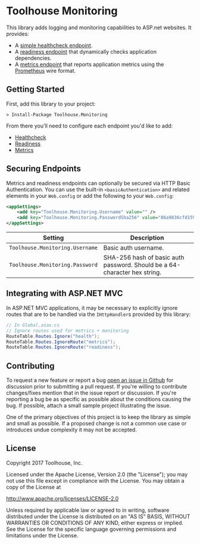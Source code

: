 # Toolhouse Monitoring

This library adds logging and monitoring capabilities to ASP.net websites. It provides:

- A [simple healthcheck endpoint](./docs/healthcheck.md).
- A [readiness endpoint](./docs/readiness.md) that dynamically checks application dependencies.
- A [metrics endpoint](./docs/metrics.md) that reports application metrics using the [Prometheus](http://prometheus.io) wire format.

## Getting Started

First, add this library to your project:

```
> Install-Package Toolhouse.Monitoring
```

From there you'll need to configure each endpoint you'd like to add:

- [Healthcheck](./docs/healthcheck.md)
- [Readiness](./docs/readiness.md)
- [Metrics](./docs/metrics.md)

## Securing Endpoints

Metrics and readiness endpoints can optionally be secured via HTTP Basic Authentication. You can use the built-in `<basicAuthentication>` and related elements in your `Web.config` or add the following to your `Web.config`:

```xml
<appSettings>
    <add key="Toolhouse.Monitoring.Username" value="" />
    <add key="Toolhouse.Monitoring.PasswordSha256" value="86a9836cfd1599012ef0e164da78f0676a227c453dd5ef76abd070e0d30e289d" />
</appSettings>
```

|             Setting             |                                Description                                |
|---------------------------------|---------------------------------------------------------------------------|
| `Toolhouse.Monitoring.Username` | Basic auth username.                                                      |
| `Toolhouse.Monitoring.Password` | SHA-256 hash of basic auth password. Should be a 64-character hex string. |

## Integrating with ASP.NET MVC

In ASP.NET MVC applications, it may be necessary to explicitly ignore routes that are to be handled via the `IHttpHandler`s provided by this library:

```csharp
// In Global.asax.cs
// Ignore routes used for metrics + monitoring
RouteTable.Routes.Ignore("health");
RouteTable.Routes.IgnoreRoute("metrics");
RouteTable.Routes.IgnoreRoute("readiness");
```

## Contributing

To request a new feature or report a bug [open an issue in Github](https://github.com/toolhouse/monitoring-dotnet/issues/new) for discussion prior to submitting a pull request. If you're willing to contribute changes/fixes mention that in the issue report or discussion. If you're reporting a bug be as specific as possible about the conditions causing the bug. If possible, attach a small sample project illustrating the issue.

One of the primary objectives of this project is to keep the library as simple and small as possible. If a proposed change is not a common use case or introduces undue complexity it may not be accepted.

## License

Copyright 2017 Toolhouse, Inc.

Licensed under the Apache License, Version 2.0 (the "License");
you may not use this file except in compliance with the License.
You may obtain a copy of the License at

http://www.apache.org/licenses/LICENSE-2.0

Unless required by applicable law or agreed to in writing, software
distributed under the License is distributed on an "AS IS" BASIS,
WITHOUT WARRANTIES OR CONDITIONS OF ANY KIND, either express or implied.
See the License for the specific language governing permissions and
limitations under the License.
